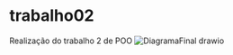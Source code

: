 # trabalho02
Realização do trabalho 2 de POO
![DiagramaFinal drawio](https://user-images.githubusercontent.com/68659835/236581379-b37a1117-7dec-49e1-871e-2abf366c09e4.png)
